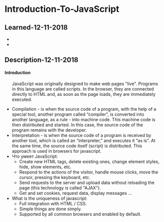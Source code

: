 <h1>Introduction-To-JavaScript</h1>

<h2>Learned-12-11-2018</h2>  

<ul>
  <li><a href=""></a></li>
  <li><a href=""></a></li>
</ul>

<h2>Description-12-11-2018</h2>

<h4>Introduction</h4>

<ul>
  <p>JavaScript was originally designed to make web pages "live". Programs in this language are called scripts. In the browser, they are connected directly to HTML and, as soon as the page loads, they are immediately executed.</p>
  <li>Compilation - is when the source code of a program, with the help of a special tool, another program called “compiler”, is converted into another language, as a rule - into machine code. This machine code is then distributed and started. In this case, the source code of the program remains with the developer.</li>
  <li>Interpretation - is when the source code of a program is received by another tool, which is called an “interpreter,” and executes it “as is”. At the same time, the source code itself (script) is distributed. This approach is used in browsers for javascript.</li>
  <li>Что умеет JavaScript:
    <ul>
      <li>Create new HTML tags, delete existing ones, change element styles, hide, show elements, etc.</li>
      <li>Respond to the actions of the visitor, handle mouse clicks, move the cursor, pressing the keyboard, etc.</li>
      <li>Send requests to the server and upload data without reloading the page (this technology is called "AJAX").</li>
      <li>Get and set cookies, request data, display messages ...</li>
    </ul>
  </li>
  <li>What is the uniqueness of javascript:
    <ul>
      <li>Full integration with HTML / CSS.</li>
      <li>Simple things are done simply.</li>
      <li>Supported by all common browsers and enabled by default.</li>
    </ul>
  </li>
</ul>
